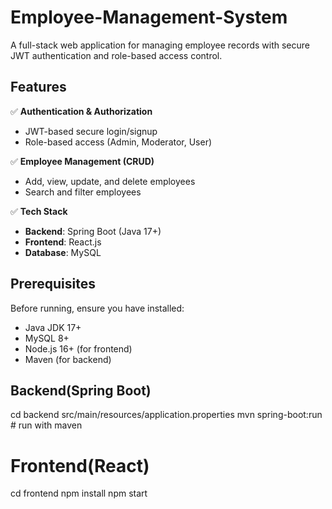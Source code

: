 # Employee-Management-System
A full-stack web application for managing employee records with secure JWT authentication and role-based access control.

## Features

✅ **Authentication & Authorization**  
- JWT-based secure login/signup  
- Role-based access (Admin, Moderator, User)  

✅ **Employee Management (CRUD)**  
- Add, view, update, and delete employees  
- Search and filter employees  

✅ **Tech Stack**  
- **Backend**: Spring Boot (Java 17+)  
- **Frontend**: React.js  
- **Database**: MySQL  

## Prerequisites

Before running, ensure you have installed:
- Java JDK 17+  
- MySQL 8+  
- Node.js 16+ (for frontend)  
- Maven (for backend)  

## Backend(Spring Boot)
cd backend
src/main/resources/application.properties
mvn spring-boot:run # run with maven

# Frontend(React)
cd frontend
npm install
npm start



